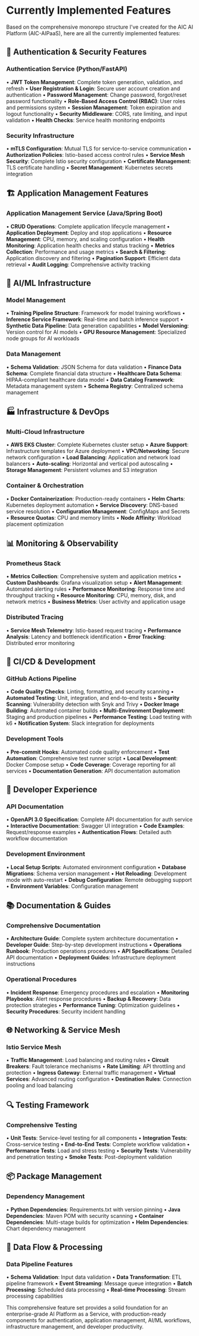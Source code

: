 # Currently Implemented Features

Based on the comprehensive monorepo structure I've created for the AIC AI Platform (AIC-AIPaaS), here are all 
the currently implemented features:

## 🔐 Authentication & Security Features

### Authentication Service (Python/FastAPI)
• **JWT Token Management**: Complete token generation, validation, and refresh
• **User Registration & Login**: Secure user account creation and authentication
• **Password Management**: Change password, forgot/reset password functionality
• **Role-Based Access Control (RBAC)**: User roles and permissions system
• **Session Management**: Token expiration and logout functionality
• **Security Middleware**: CORS, rate limiting, and input validation
• **Health Checks**: Service health monitoring endpoints

### Security Infrastructure
• **mTLS Configuration**: Mutual TLS for service-to-service communication
• **Authorization Policies**: Istio-based access control rules
• **Service Mesh Security**: Complete Istio security configuration
• **Certificate Management**: TLS certificate handling
• **Secret Management**: Kubernetes secrets integration

## 🏗️ Application Management Features

### Application Management Service (Java/Spring Boot)
• **CRUD Operations**: Complete application lifecycle management
• **Application Deployment**: Deploy and stop applications
• **Resource Management**: CPU, memory, and scaling configuration
• **Health Monitoring**: Application health checks and status tracking
• **Metrics Collection**: Performance and usage metrics
• **Search & Filtering**: Application discovery and filtering
• **Pagination Support**: Efficient data retrieval
• **Audit Logging**: Comprehensive activity tracking

## 🤖 AI/ML Infrastructure

### Model Management
• **Training Pipeline Structure**: Framework for model training workflows
• **Inference Service Framework**: Real-time and batch inference support
• **Synthetic Data Pipeline**: Data generation capabilities
• **Model Versioning**: Version control for AI models
• **GPU Resource Management**: Specialized node groups for AI workloads

### Data Management
• **Schema Validation**: JSON Schema for data validation
• **Finance Data Schema**: Complete financial data structure
• **Healthcare Data Schema**: HIPAA-compliant healthcare data model
• **Data Catalog Framework**: Metadata management system
• **Schema Registry**: Centralized schema management

## 🏭 Infrastructure & DevOps

### Multi-Cloud Infrastructure
• **AWS EKS Cluster**: Complete Kubernetes cluster setup
• **Azure Support**: Infrastructure templates for Azure deployment
• **VPC/Networking**: Secure network configuration
• **Load Balancing**: Application and network load balancers
• **Auto-scaling**: Horizontal and vertical pod autoscaling
• **Storage Management**: Persistent volumes and S3 integration

### Container & Orchestration
• **Docker Containerization**: Production-ready containers
• **Helm Charts**: Kubernetes deployment automation
• **Service Discovery**: DNS-based service resolution
• **Configuration Management**: ConfigMaps and Secrets
• **Resource Quotas**: CPU and memory limits
• **Node Affinity**: Workload placement optimization

## 📊 Monitoring & Observability

### Prometheus Stack
• **Metrics Collection**: Comprehensive system and application metrics
• **Custom Dashboards**: Grafana visualization setup
• **Alert Management**: Automated alerting rules
• **Performance Monitoring**: Response time and throughput tracking
• **Resource Monitoring**: CPU, memory, disk, and network metrics
• **Business Metrics**: User activity and application usage

### Distributed Tracing
• **Service Mesh Telemetry**: Istio-based request tracing
• **Performance Analysis**: Latency and bottleneck identification
• **Error Tracking**: Distributed error monitoring

## 🚀 CI/CD & Development

### GitHub Actions Pipeline
• **Code Quality Checks**: Linting, formatting, and security scanning
• **Automated Testing**: Unit, integration, and end-to-end tests
• **Security Scanning**: Vulnerability detection with Snyk and Trivy
• **Docker Image Building**: Automated container builds
• **Multi-Environment Deployment**: Staging and production pipelines
• **Performance Testing**: Load testing with k6
• **Notification System**: Slack integration for deployments

### Development Tools
• **Pre-commit Hooks**: Automated code quality enforcement
• **Test Automation**: Comprehensive test runner script
• **Local Development**: Docker Compose setup
• **Code Coverage**: Coverage reporting for all services
• **Documentation Generation**: API documentation automation

## 🔧 Developer Experience

### API Documentation
• **OpenAPI 3.0 Specification**: Complete API documentation for auth service
• **Interactive Documentation**: Swagger UI integration
• **Code Examples**: Request/response examples
• **Authentication Flows**: Detailed auth workflow documentation

### Development Environment
• **Local Setup Scripts**: Automated environment configuration
• **Database Migrations**: Schema version management
• **Hot Reloading**: Development mode with auto-restart
• **Debug Configuration**: Remote debugging support
• **Environment Variables**: Configuration management

## 📚 Documentation & Guides

### Comprehensive Documentation
• **Architecture Guide**: Complete system architecture documentation
• **Developer Guide**: Step-by-step development instructions
• **Operations Runbook**: Production operations procedures
• **API Specifications**: Detailed API documentation
• **Deployment Guides**: Infrastructure deployment instructions

### Operational Procedures
• **Incident Response**: Emergency procedures and escalation
• **Monitoring Playbooks**: Alert response procedures
• **Backup & Recovery**: Data protection strategies
• **Performance Tuning**: Optimization guidelines
• **Security Procedures**: Security incident handling

## 🌐 Networking & Service Mesh

### Istio Service Mesh
• **Traffic Management**: Load balancing and routing rules
• **Circuit Breakers**: Fault tolerance mechanisms
• **Rate Limiting**: API throttling and protection
• **Ingress Gateway**: External traffic management
• **Virtual Services**: Advanced routing configuration
• **Destination Rules**: Connection pooling and load balancing

## 🔍 Testing Framework

### Comprehensive Testing
• **Unit Tests**: Service-level testing for all components
• **Integration Tests**: Cross-service testing
• **End-to-End Tests**: Complete workflow validation
• **Performance Tests**: Load and stress testing
• **Security Tests**: Vulnerability and penetration testing
• **Smoke Tests**: Post-deployment validation

## 📦 Package Management

### Dependency Management
• **Python Dependencies**: Requirements.txt with version pinning
• **Java Dependencies**: Maven POM with security scanning
• **Container Dependencies**: Multi-stage builds for optimization
• **Helm Dependencies**: Chart dependency management

## 🔄 Data Flow & Processing

### Data Pipeline Features
• **Schema Validation**: Input data validation
• **Data Transformation**: ETL pipeline framework
• **Event Streaming**: Message queue integration
• **Batch Processing**: Scheduled data processing
• **Real-time Processing**: Stream processing capabilities

This comprehensive feature set provides a solid foundation for an enterprise-grade AI Platform as a Service, 
with production-ready components for authentication, application management, AI/ML workflows, infrastructure 
management, and developer productivity.